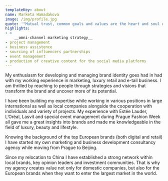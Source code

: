 ```yaml
---
templateKey: about
name: Marketa Hamadakova
image: /img/profile.jpg
quote: '"Mutual trust, common goals and values are the heart and soul of my work. I am great believer in connections across people and emotions."'
highlights:
- >
    __omni-channel marketing strategy__
- project management
- business assistence
- sourcing of influencers partnerships
- event management
- production of creative content for the social media platforms 
---
```


My enthusiasm for developing and managing brand identity goes had in had with my working experience in marketing, luxury retail and e-tail business. I am thrilled by reaching to people through strategies and visions that transform the brand and uncover more of its potential.

I have been building my expertise while working in various positions in large international as well as local companies alongside the cooperation with individuals and variety of projects. My experience with Estée Lauder, L’Oréal, Lasvit and special event management during Prague Fashion Week all gave me a great insights into brands and made me knowledgeable in the field of luxury, beauty and lifestyle. 

Knowing the background of the top European brands (both digital and retail) I have started my own marketing and business development consultancy agency while moving from Prague to Beijing. 

Since my relocation to China I have established a strong network within local brands, key opinion leaders and investment communities. That is why my agency creates value not only for domestic companies, but also for the European brands when they want to enter the largest market in the world.